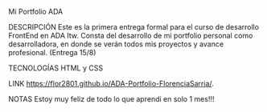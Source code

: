 Mi Portfolio ADA

DESCRIPCIÓN
Este es la primera entrega formal para el curso de desarrollo FrontEnd en ADA Itw. 
Consta del desarrollo de mi portfolio personal como desarrolladora, en donde se verán todos mis proyectos y avance profesional.
(Entrega 15/8)

TECNOLOGÍAS
HTML y CSS

LINK
https://flor2801.github.io/ADA-Portfolio-FlorenciaSarria/.


NOTAS
Estoy muy feliz de todo lo que aprendi en solo 1 mes!!!

